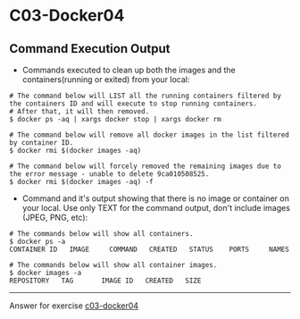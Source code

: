 # C03-Docker04


## Command Execution Output
- Commands executed to clean up both the images and the containers(running or exited) from your local:
```
# The command below will LIST all the running containers filtered by the containers ID and will execute to stop running containers. 
# After that, it will then removed.
$ docker ps -aq | xargs docker stop | xargs docker rm

# The command below will remove all docker images in the list filtered by container ID. 
$ docker rmi $(docker images -aq)

# The command below will forcely removed the remaining images due to the error message - unable to delete 9ca010508525.
$ docker rmi $(docker images -aq) -f

```

- Command and it's output showing that there is no image or container on your local. Use only TEXT for the command output, don't include images (JPEG, PNG, etc):
```
# The commands below will show all containers.
$ docker ps -a
CONTAINER ID   IMAGE     COMMAND   CREATED   STATUS    PORTS     NAMES

# The commands below will show all container images.
$ docker images -a
REPOSITORY   TAG       IMAGE ID   CREATED   SIZE
```

<!-- Don't change anything below this point-->
<!-- Before commiting, remove both commented lines--> 
***
Answer for exercise [c03-docker04](https://github.com/devopsacademyau/academy/blob/af3225a3436f263164e8daebc6bbd1ef3122b900/classes/03class/exercises/c03-docker04/README.md)